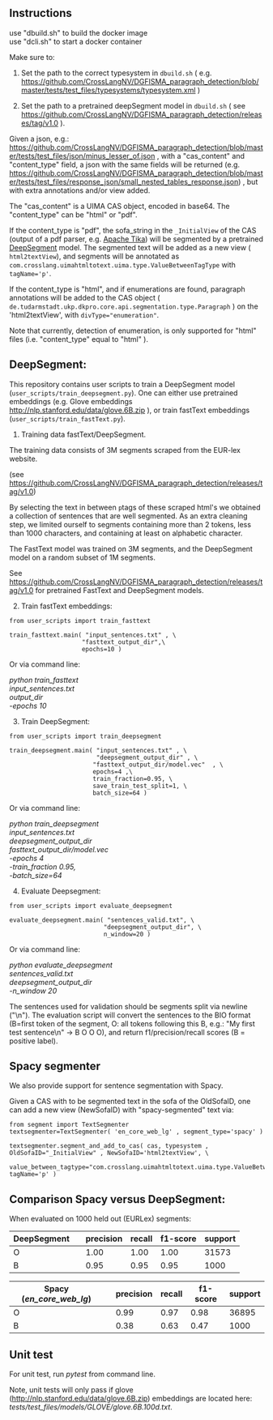 
Instructions
------------

use "dbuild.sh" to build the docker image <br />
use "dcli.sh" to start a docker container

Make sure to:

1) Set the path to the correct typesystem in `dbuild.sh` ( e.g. https://github.com/CrossLangNV/DGFISMA_paragraph_detection/blob/master/tests/test_files/typesystems/typesystem.xml )

2) Set the path to a pretrained deepSegment model in `dbuild.sh` ( see https://github.com/CrossLangNV/DGFISMA_paragraph_detection/releases/tag/v1.0 ).

Given a json, e.g.: https://github.com/CrossLangNV/DGFISMA_paragraph_detection/blob/master/tests/test_files/json/minus_lesser_of.json , with a "cas_content" and "content_type" field, a json with the same fields will be returned (e.g. https://github.com/CrossLangNV/DGFISMA_paragraph_detection/blob/master/tests/test_files/response_json/small_nested_tables_response.json) , but with extra annotations and/or view added. 

The "cas_content" is a UIMA CAS object, encoded in base64. The "content_type" can be "html" or "pdf". 

If the content_type is "pdf", the sofa_string in the `_InitialView` of the CAS (output of a pdf parser, e.g. [Apache Tika](https://tika.apache.org/0.7/parser.html)) will be segmented by a pretrained [DeepSegment](https://pypi.org/project/deepsegment/) model. The segmented text will be added as a new view ( `html2textView`), and segments will be annotated as `com.crosslang.uimahtmltotext.uima.type.ValueBetweenTagType` with `tagName='p'`.

If the content_type is "html", and if enumerations are found, paragraph annotations will be added to the CAS object ( `de.tudarmstadt.ukp.dkpro.core.api.segmentation.type.Paragraph` ) on the 'html2textView', with `divType="enumeration"`.

Note that currently, detection of enumeration, is only supported for "html" files (i.e. "content_type" equal to "html" ). 

## DeepSegment:

This repository contains user scripts to train a DeepSegment model (`user_scripts/train_deepsegment.py`). One can either use pretrained embeddings (e.g. Glove embeddings http://nlp.stanford.edu/data/glove.6B.zip ), or train fastText embeddings (`user_scripts/train_fastText.py`).


1) Training data fastText/DeepSegment. 

The training data consists of 3M segments scraped from the EUR-lex website. 

(see https://github.com/CrossLangNV/DGFISMA_paragraph_detection/releases/tag/v1.0)

By selecting the text in between `p`tags of these scraped html's we obtained a collection of sentences that are well segmented. As an extra cleaning step, we limited ourself to segments containing more than 2 tokens, less than 1000 characters, and containing at least on alphabetic character.

The FastText model was trained on 3M segments, and the DeepSegment model on a random subset of 1M segments. 

See https://github.com/CrossLangNV/DGFISMA_paragraph_detection/releases/tag/v1.0 for pretrained FastText and DeepSegment models.


2) Train fastText embeddings:

```
from user_scripts import train_fasttext

train_fasttext.main( "input_sentences.txt" , \
                    "fasttext_output_dir",\
                    epochs=10 )
```

Or via command line:

*python train_fasttext \
input_sentences.txt \
output_dir \
-epochs 10*

3) Train DeepSegment:

```
from user_scripts import train_deepsegment

train_deepsegment.main( "input_sentences.txt" , \
                        "deepsegment_output_dir" , \
                       "fasttext_output_dir/model.vec"  , \
                       epochs=4 ,\
                       train_fraction=0.95, \
                       save_train_test_split=1, \
                       batch_size=64 )
```

Or via command line:

*python train_deepsegment \
input_sentences.txt \
deepsegment_output_dir \
fasttext_output_dir/model.vec \
-epochs 4 \
-train_fraction 0.95, \
-batch_size=64*

4) Evaluate Deepsegment:

```
from user_scripts import evaluate_deepsegment

evaluate_deepsegment.main( "sentences_valid.txt", \
                          "deepsegment_output_dir", \
                          n_window=20 )
```
                
Or via command line:

*python evaluate_deepsegment \
sentences_valid.txt \
deepsegment_output_dir \
-n_window 20*

The sentences used for validation should be segments split via newline ("\n"). The evaluation script will convert the sentences to the BIO format (B=first token of the segment, O: all tokens following this B, e.g.: "My first test sentence\n" -> B O O O), and return f1/precision/recall scores (B = positive label).

## Spacy segmenter

We also provide support for sentence segmentation with Spacy.

Given a CAS with to be segmented text in the sofa of the OldSofaID, one can add a new view (NewSofaID) with "spacy-segmented" text via:

```
from segment import TextSegmenter
textsegmenter=TextSegmenter( 'en_core_web_lg' , segment_type='spacy' )

textsegmenter.segment_and_add_to_cas( cas, typesystem , OldSofaID="_InitialView" , NewSofaID='html2textView', \
                              value_between_tagtype="com.crosslang.uimahtmltotext.uima.type.ValueBetweenTagType", tagName='p' )
```

## Comparison Spacy versus DeepSegment:

When evaluated on 1000 held out (EURLex) segments:


DeepSegment |  | precision | recall | f1-score | support |
--- | --- | --- | --- |--- |--- |
O | | 1.00 | 1.00 | 1.00 | 31573 | 
B | | 0.95 | 0.95 | 0.95 | 1000 | 


Spacy (*en_core_web_lg*) |  | precision | recall | f1-score | support |
--- | --- | --- | --- |--- |--- |
O | | 0.99 | 0.97 | 0.98 | 36895 | 
B | | 0.38 | 0.63 | 0.47 | 1000 | 


## Unit test

For unit test, run *pytest* from command line. 

Note, unit tests will only pass if glove (http://nlp.stanford.edu/data/glove.6B.zip) embeddings are located here: *tests/test_files/models/GLOVE/glove.6B.100d.txt*. 
